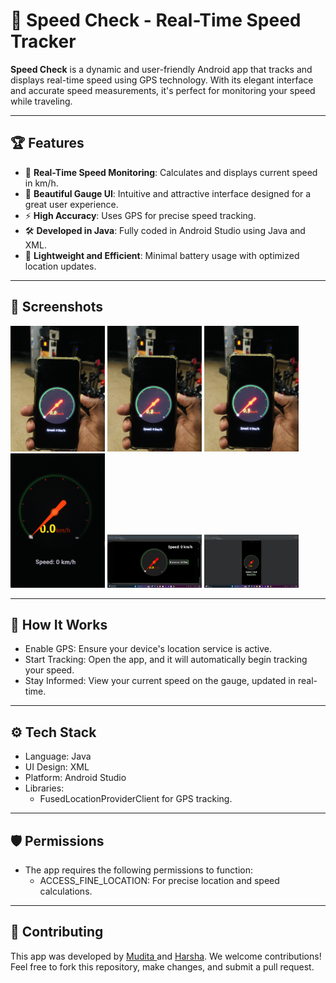 # 🚗 Speed Check - Real-Time Speed Tracker

**Speed Check** is a dynamic and user-friendly Android app that tracks and displays real-time speed using GPS technology. With its elegant interface and accurate speed measurements, it's perfect for monitoring your speed while traveling.

---

## 🏆 Features
- 📍 **Real-Time Speed Monitoring**: Calculates and displays current speed in km/h.
- 🌟 **Beautiful Gauge UI**: Intuitive and attractive interface designed for a great user experience.
- ⚡ **High Accuracy**: Uses GPS for precise speed tracking.
- 🛠️ **Developed in Java**: Fully coded in Android Studio using Java and XML.
- 🚀 **Lightweight and Efficient**: Minimal battery usage with optimized location updates.

---

## 📸 Screenshots
<img src="screenshot/1.JPG" width="30%"> <img src="screenshot/2.JPG" width="30%"> <img src="screenshot/3.JPG" width="30%"> <img src="screenshot/4.JPG" width="30%"> <img src="screenshot/5.png" width="30%"> <img src="screenshot/7.png" width="30%">

---

## 🚀 How It Works
- Enable GPS: Ensure your device's location service is active.
- Start Tracking: Open the app, and it will automatically begin tracking your speed.
- Stay Informed: View your current speed on the gauge, updated in real-time.

---

## ⚙️ Tech Stack
- Language: Java
- UI Design: XML
- Platform: Android Studio
- Libraries:
  - FusedLocationProviderClient for GPS tracking.

---

## 🛡️ Permissions
- The app requires the following permissions to function:
  - ACCESS_FINE_LOCATION: For precise location and speed calculations.
 
---

## 🤝 Contributing
This app was developed by <a href="https://www.linkedin.com/in/mudithasasanka7/"> Mudita </a> and <a href="https://www.linkedin.com/in/harsha-hewa-maddumage-52520a1ba/">Harsha</a>. We welcome contributions! Feel free to fork this repository, make changes, and submit a pull request.

